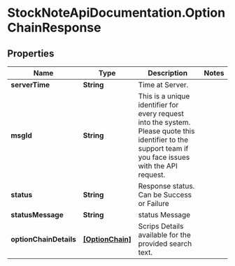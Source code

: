 # StockNoteApiDocumentation.OptionChainResponse

## Properties
Name | Type | Description | Notes
------------ | ------------- | ------------- | -------------
**serverTime** | **String** | Time at Server. | 
**msgId** | **String** | This is a unique identifier for every request into the system. Please quote this identifier to the support team if you face issues with the API request. | 
**status** | **String** | Response status. Can be Success or Failure | 
**statusMessage** | **String** | status Message | 
**optionChainDetails** | [**[OptionChain]**](OptionChain.md) | Scrips Details available for the provided search text. | 


